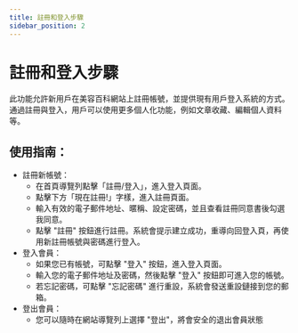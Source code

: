 ```yaml
---
title: 註冊和登入步驟
sidebar_position: 2
---
```


# 註冊和登入步驟

此功能允許新用戶在美容百科網站上註冊帳號，並提供現有用戶登入系統的方式。通過註冊與登入，用戶可以使用更多個人化功能，例如文章收藏、編輯個人資料等。

## 使用指南：

- 註冊新帳號：
  - 在首頁導覽列點擊「註冊/登入」，進入登入頁面。
  - 點擊下方「現在註冊!」字樣，進入註冊頁面。
  - 輸入有效的電子郵件地址、暱稱、設定密碼，並且查看註冊同意書後勾選我同意。
  - 點擊 "註冊" 按鈕進行註冊。系統會提示建立成功，重導向回登入頁，再使用新註冊帳號與密碼進行登入。
- 登入會員：
  - 如果您已有帳號，可點擊 "登入" 按鈕，進入登入頁面。
  - 輸入您的電子郵件地址及密碼，然後點擊 "登入" 按鈕即可進入您的帳號。
  - 若忘記密碼，可點擊 "忘記密碼" 進行重設，系統會發送重設鏈接到您的郵箱。
- 登出會員：
  - 您可以隨時在網站導覽列上選擇 "登出"，將會安全的退出會員狀態
